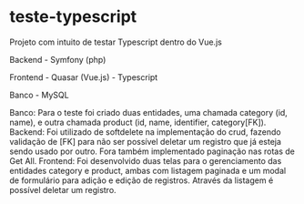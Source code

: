 # teste-typescript
Projeto com intuito de testar Typescript dentro do Vue.js

Backend - Symfony (php)

Frontend - Quasar (Vue.js) - Typescript

Banco - MySQL

Banco: Para o teste foi criado duas entidades, uma chamada category (id, name), e outra chamada product (id, name, identifier, category[FK]).
Backend: Foi utilizado de softdelete na implementação do crud, fazendo validação de [FK] para não ser possível deletar um registro que já esteja sendo usado por outro. Fora também implementado paginação nas rotas de Get All.
Frontend: Foi desenvolvido duas telas para o gerenciamento das entidades category e product, ambas com listagem paginada e um modal de formulário para adição e edição de registros. Através da listagem é possível deletar um registro.
